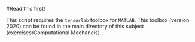 #Read this first!

This script requires the `tensorlab` toolbox for `MATLAB`. This toolbox (version 2020) can be found in the main directory of this subject (exercises/Computational Mechancis)

